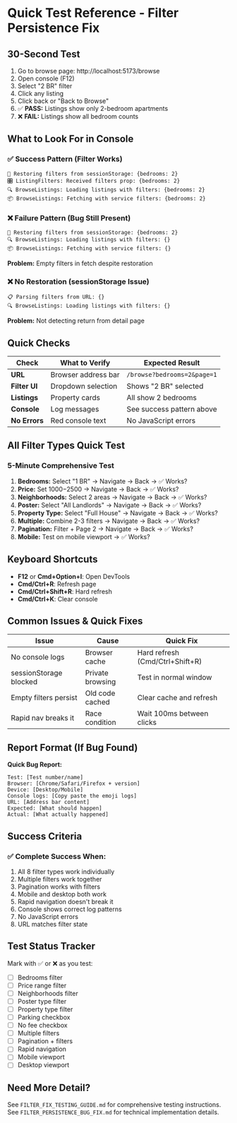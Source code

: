 # Quick Test Reference - Filter Persistence Fix

## 30-Second Test

1. Go to browse page: http://localhost:5173/browse
2. Open console (F12)
3. Select "2 BR" filter
4. Click any listing
5. Click back or "Back to Browse"
6. ✅ **PASS:** Listings show only 2-bedroom apartments
7. ❌ **FAIL:** Listings show all bedroom counts

## What to Look For in Console

### ✅ Success Pattern (Filter Works)
```
🔄 Restoring filters from sessionStorage: {bedrooms: 2}
🎛️ ListingFilters: Received filters prop: {bedrooms: 2}
🔍 BrowseListings: Loading listings with filters: {bedrooms: 2}
📦 BrowseListings: Fetching with service filters: {bedrooms: 2}
```

### ❌ Failure Pattern (Bug Still Present)
```
🔄 Restoring filters from sessionStorage: {bedrooms: 2}
🔍 BrowseListings: Loading listings with filters: {}
📦 BrowseListings: Fetching with service filters: {}
```
**Problem:** Empty filters in fetch despite restoration

### ❌ No Restoration (sessionStorage Issue)
```
📋 Parsing filters from URL: {}
🔍 BrowseListings: Loading listings with filters: {}
```
**Problem:** Not detecting return from detail page

## Quick Checks

| Check | What to Verify | Expected Result |
|-------|---------------|-----------------|
| **URL** | Browser address bar | `/browse?bedrooms=2&page=1` |
| **Filter UI** | Dropdown selection | Shows "2 BR" selected |
| **Listings** | Property cards | All show 2 bedrooms |
| **Console** | Log messages | See success pattern above |
| **No Errors** | Red console text | No JavaScript errors |

## All Filter Types Quick Test

### 5-Minute Comprehensive Test

1. **Bedrooms:** Select "1 BR" → Navigate → Back → ✅ Works?
2. **Price:** Set $1000-$2500 → Navigate → Back → ✅ Works?
3. **Neighborhoods:** Select 2 areas → Navigate → Back → ✅ Works?
4. **Poster:** Select "All Landlords" → Navigate → Back → ✅ Works?
5. **Property Type:** Select "Full House" → Navigate → Back → ✅ Works?
6. **Multiple:** Combine 2-3 filters → Navigate → Back → ✅ Works?
7. **Pagination:** Filter + Page 2 → Navigate → Back → ✅ Works?
8. **Mobile:** Test on mobile viewport → ✅ Works?

## Keyboard Shortcuts

- **F12** or **Cmd+Option+I**: Open DevTools
- **Cmd/Ctrl+R**: Refresh page
- **Cmd/Ctrl+Shift+R**: Hard refresh
- **Cmd/Ctrl+K**: Clear console

## Common Issues & Quick Fixes

| Issue | Cause | Quick Fix |
|-------|-------|-----------|
| No console logs | Browser cache | Hard refresh (Cmd/Ctrl+Shift+R) |
| sessionStorage blocked | Private browsing | Test in normal window |
| Empty filters persist | Old code cached | Clear cache and refresh |
| Rapid nav breaks it | Race condition | Wait 100ms between clicks |

## Report Format (If Bug Found)

**Quick Bug Report:**
```
Test: [Test number/name]
Browser: [Chrome/Safari/Firefox + version]
Device: [Desktop/Mobile]
Console logs: [Copy paste the emoji logs]
URL: [Address bar content]
Expected: [What should happen]
Actual: [What actually happened]
```

## Success Criteria

### ✅ Complete Success When:
1. All 8 filter types work individually
2. Multiple filters work together
3. Pagination works with filters
4. Mobile and desktop both work
5. Rapid navigation doesn't break it
6. Console shows correct log patterns
7. No JavaScript errors
8. URL matches filter state

## Test Status Tracker

Mark with ✅ or ❌ as you test:

- [ ] Bedrooms filter
- [ ] Price range filter
- [ ] Neighborhoods filter
- [ ] Poster type filter
- [ ] Property type filter
- [ ] Parking checkbox
- [ ] No fee checkbox
- [ ] Multiple filters
- [ ] Pagination + filters
- [ ] Rapid navigation
- [ ] Mobile viewport
- [ ] Desktop viewport

## Need More Detail?

See `FILTER_FIX_TESTING_GUIDE.md` for comprehensive testing instructions.
See `FILTER_PERSISTENCE_BUG_FIX.md` for technical implementation details.

